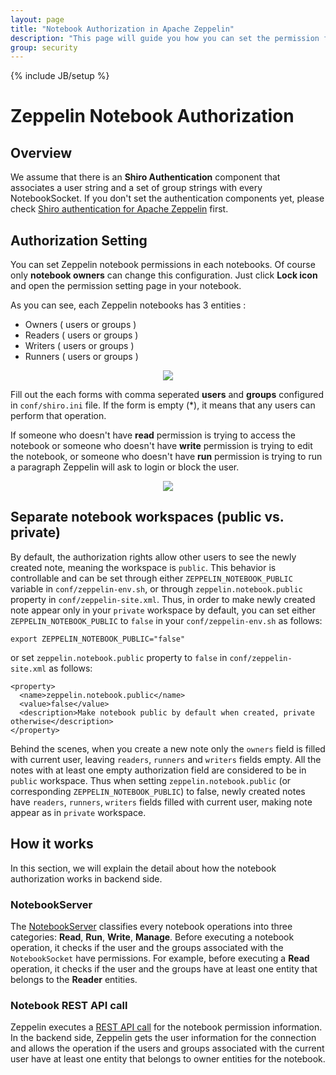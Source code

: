 ```yaml
---
layout: page
title: "Notebook Authorization in Apache Zeppelin"
description: "This page will guide you how you can set the permission for Zeppelin notebooks. This document assumes that Apache Shiro authentication was set up."
group: security
---
```

<!--
Licensed under the Apache License, Version 2.0 (the "License");
you may not use this file except in compliance with the License.
You may obtain a copy of the License at

http://www.apache.org/licenses/LICENSE-2.0

Unless required by applicable law or agreed to in writing, software
distributed under the License is distributed on an "AS IS" BASIS,
WITHOUT WARRANTIES OR CONDITIONS OF ANY KIND, either express or implied.
See the License for the specific language governing permissions and
limitations under the License.
-->
{% include JB/setup %}

# Zeppelin Notebook Authorization

<div id="toc"></div>

## Overview
We assume that there is an **Shiro Authentication** component that associates a user string and a set of group strings with every NotebookSocket.
If you don't set the authentication components yet, please check [Shiro authentication for Apache Zeppelin](./shiroauthentication.html) first.

## Authorization Setting
You can set Zeppelin notebook permissions in each notebooks. Of course only **notebook owners** can change this configuration.
Just click **Lock icon** and open the permission setting page in your notebook.

As you can see, each Zeppelin notebooks has 3 entities :

* Owners ( users or groups )
* Readers ( users or groups )
* Writers ( users or groups )
* Runners ( users or groups )

<center><img src="../assets/themes/zeppelin/img/docs-img/permission_setting.png"></center>

Fill out the each forms with comma seperated **users** and **groups** configured in `conf/shiro.ini` file.
If the form is empty (*), it means that any users can perform that operation.

If someone who doesn't have **read** permission is trying to access the notebook or someone who doesn't have **write** permission is trying to edit the notebook,
or someone who doesn't have **run** permission is trying to run a paragraph Zeppelin will ask to login or block the user.

<center><img src="../assets/themes/zeppelin/img/docs-img/insufficient_privileges.png"></center>

## Separate notebook workspaces (public vs. private)
By default, the authorization rights allow other users to see the newly created note, meaning the workspace is `public`. This behavior is controllable and can be set through either `ZEPPELIN_NOTEBOOK_PUBLIC` variable in `conf/zeppelin-env.sh`, or through `zeppelin.notebook.public` property in `conf/zeppelin-site.xml`. Thus, in order to make newly created note appear only in your `private` workspace by default, you can set either `ZEPPELIN_NOTEBOOK_PUBLIC` to `false` in your `conf/zeppelin-env.sh` as follows:

```
export ZEPPELIN_NOTEBOOK_PUBLIC="false"
```

or set `zeppelin.notebook.public` property to `false` in `conf/zeppelin-site.xml` as follows:

```
<property>
  <name>zeppelin.notebook.public</name>
  <value>false</value>
  <description>Make notebook public by default when created, private otherwise</description>
</property>
```

Behind the scenes, when you create a new note only the `owners` field is filled with current user, leaving `readers`, `runners` and `writers` fields empty. All the notes with at least one empty authorization field are considered to be in `public` workspace. Thus when setting `zeppelin.notebook.public` (or corresponding `ZEPPELIN_NOTEBOOK_PUBLIC`) to false, newly created notes have `readers`, `runners`, `writers` fields filled with current user, making note appear as in `private` workspace.

## How it works
In this section, we will explain the detail about how the notebook authorization works in backend side.

### NotebookServer
The [NotebookServer](https://github.com/apache/zeppelin/blob/master/zeppelin-server/src/main/java/org/apache/zeppelin/socket/NotebookServer.java) classifies every notebook operations into three categories: **Read**, **Run**, **Write**, **Manage**.
Before executing a notebook operation, it checks if the user and the groups associated with the `NotebookSocket` have permissions.
For example, before executing a **Read** operation, it checks if the user and the groups have at least one entity that belongs to the **Reader** entities.

### Notebook REST API call
Zeppelin executes a [REST API call](https://github.com/apache/zeppelin/blob/master/zeppelin-server/src/main/java/org/apache/zeppelin/rest/NotebookRestApi.java) for the notebook permission information.
In the backend side, Zeppelin gets the user information for the connection and allows the operation if the users and groups
associated with the current user have at least one entity that belongs to owner entities for the notebook.
